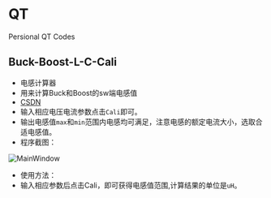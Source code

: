 # QT
Persional QT Codes

## Buck-Boost-L-C-Cali
+ 电感计算器
+ 用来计算Buck和Boost的sw端电感值
+ [CSDN](https://blog.csdn.net/m0_49319736/article/details/132533596?spm=1001.2014.3001.5501)
+ 输入相应电压电流参数点击`Cali`即可。
+ 输出电感值`max`和`min`范围内电感均可满足，注意电感的额定电流大小，选取合适电感值。
+ 程序截图：

![MainWindow](https://github.com/shun-int/QT/assets/70793339/0536a4f4-2813-4c39-a00d-42953c42e195)
+ 使用方法：
+ 输入相应参数后点击Cali，即可获得电感值范围,计算结果的单位是`uH`。
